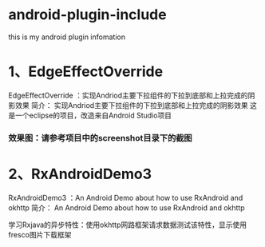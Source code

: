 # android-plugin-include
this is my android plugin infomation
# 1、EdgeEffectOverride
EdgeEffectOverride ：实现Andriod主要下拉组件的下拉到底部和上拉完成的阴影效果
简介：
实现Andriod主要下拉组件的下拉到底部和上拉完成的阴影效果 这是一个eclipse的项目，改造来自Android Studio项目

### 效果图：请参考项目中的screenshot目录下的截图

# 2、RxAndroidDemo3
RxAndroidDemo3 ：An Android Demo about how to use RxAndroid and okhttp
简介：
An Android Demo about how to use RxAndroid and okhttp

学习Rxjava的异步特性：使用okhttp网路框架请求数据测试该特性，显示使用fresco图片下载框架
